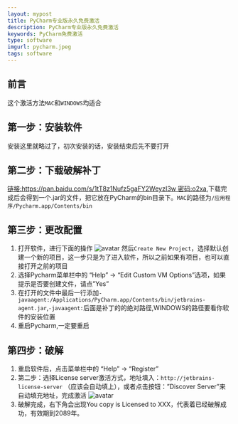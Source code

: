 ```yaml
---
layout: mypost
title: PyCharm专业版永久免费激活
description: PyCharm专业版永久免费激活
keywords: PyCharm免费激活
type: software
imgurl: pycharm.jpeg
tags: software
---
```


## 前言
这个激活方法`MAC`和`WINDOWS`均适合
## 第一步：安装软件
安装这里就略过了，初次安装的话，安装结束后先不要打开
## 第二步：下载破解补丁
[链接:https://pan.baidu.com/s/1tT8z1Nufz5gaFY2WeyzI3w  密码:o2xa](https://pan.baidu.com/s/1tT8z1Nufz5gaFY2WeyzI3w),下载完成后会得到一个.jar的文件，把它放在PyCharm的bin目录下。`MAC`的路径为`/应用程序/Pycharm.app/Contents/bin`
## 第三步：更改配置
1. 打开软件，进行下面的操作
![avatar](pycharm-1.jpg)
然后`Create New Project`，选择默认创建一个新的项目，这一步只是为了进入软件，所以之前如果有项目，也可以直接打开之前的项目
2. 选择Pycharm菜单栏中的 “Help” -> “Edit Custom VM Options”选项，如果提示是否要创建文件，请点”Yes”         
3. 在打开的文件中最后一行添加`-javaagent:/Applications/PyCharm.app/Contents/bin/jetbrains-agent.jar`,`-javaagent:`后面是补丁的的绝对路径,WINDOWS的路径要看你软件的安装位置
4. 重启Pycharm,一定要重启      

## 第四步：破解
1. 重启软件后，点击菜单栏中的 “Help” -> “Register”
2. 第二步：选择License server激活方式，地址填入：`http://jetbrains-license-server` （应该会自动填上），或者点击按钮：”Discover Server”来自动填充地址，完成激活
![avatar](pycharm-2.jpg)
3. 破解完成，右下角会出现You copy is Licensed to XXX，代表着已经破解成功，有效期到2089年。



